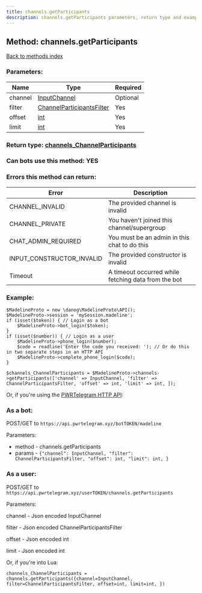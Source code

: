 ```yaml
---
title: channels.getParticipants
description: channels.getParticipants parameters, return type and example
---
```

## Method: channels.getParticipants  
[Back to methods index](index.md)


### Parameters:

| Name     |    Type       | Required |
|----------|---------------|----------|
|channel|[InputChannel](../types/InputChannel.md) | Optional|
|filter|[ChannelParticipantsFilter](../types/ChannelParticipantsFilter.md) | Yes|
|offset|[int](../types/int.md) | Yes|
|limit|[int](../types/int.md) | Yes|


### Return type: [channels\_ChannelParticipants](../types/channels_ChannelParticipants.md)

### Can bots use this method: **YES**


### Errors this method can return:

| Error    | Description   |
|----------|---------------|
|CHANNEL_INVALID|The provided channel is invalid|
|CHANNEL_PRIVATE|You haven't joined this channel/supergroup|
|CHAT_ADMIN_REQUIRED|You must be an admin in this chat to do this|
|INPUT_CONSTRUCTOR_INVALID|The provided constructor is invalid|
|Timeout|A timeout occurred while fetching data from the bot|


### Example:


```
$MadelineProto = new \danog\MadelineProto\API();
$MadelineProto->session = 'mySession.madeline';
if (isset($token)) { // Login as a bot
    $MadelineProto->bot_login($token);
}
if (isset($number)) { // Login as a user
    $MadelineProto->phone_login($number);
    $code = readline('Enter the code you received: '); // Or do this in two separate steps in an HTTP API
    $MadelineProto->complete_phone_login($code);
}

$channels_ChannelParticipants = $MadelineProto->channels->getParticipants(['channel' => InputChannel, 'filter' => ChannelParticipantsFilter, 'offset' => int, 'limit' => int, ]);
```

Or, if you're using the [PWRTelegram HTTP API](https://pwrtelegram.xyz):

### As a bot:

POST/GET to `https://api.pwrtelegram.xyz/botTOKEN/madeline`

Parameters:

* method - channels.getParticipants
* params - `{"channel": InputChannel, "filter": ChannelParticipantsFilter, "offset": int, "limit": int, }`



### As a user:

POST/GET to `https://api.pwrtelegram.xyz/userTOKEN/channels.getParticipants`

Parameters:

channel - Json encoded InputChannel

filter - Json encoded ChannelParticipantsFilter

offset - Json encoded int

limit - Json encoded int




Or, if you're into Lua:

```
channels_ChannelParticipants = channels.getParticipants({channel=InputChannel, filter=ChannelParticipantsFilter, offset=int, limit=int, })
```

